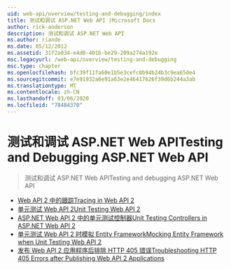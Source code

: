 ```yaml
---
uid: web-api/overview/testing-and-debugging/index
title: 测试和调试 ASP.NET Web API |Microsoft Docs
author: rick-anderson
description: 测试和调试 ASP.NET Web API
ms.author: riande
ms.date: 05/12/2012
ms.assetid: 31f2a034-e4d0-401b-be29-209a274a192e
msc.legacyurl: /web-api/overview/testing-and-debugging
msc.type: chapter
ms.openlocfilehash: bfc39f11fa60e1b5e3cefc8b94b24b3c9ea65de4
ms.sourcegitcommit: e7e91932a6e91a63e2e46417626f39d6b244a3ab
ms.translationtype: MT
ms.contentlocale: zh-CN
ms.lasthandoff: 03/06/2020
ms.locfileid: "78484370"
---
```

# <a name="testing-and-debugging-aspnet-web-api"></a><span data-ttu-id="60217-103">测试和调试 ASP.NET Web API</span><span class="sxs-lookup"><span data-stu-id="60217-103">Testing and Debugging ASP.NET Web API</span></span>

> <span data-ttu-id="60217-104">测试和调试 ASP.NET Web API</span><span class="sxs-lookup"><span data-stu-id="60217-104">Testing and debugging ASP.NET Web API</span></span>

- [<span data-ttu-id="60217-105">Web API 2 中的跟踪</span><span class="sxs-lookup"><span data-stu-id="60217-105">Tracing in Web API 2</span></span>](tracing-in-aspnet-web-api.md)
- [<span data-ttu-id="60217-106">单元测试 Web API 2</span><span class="sxs-lookup"><span data-stu-id="60217-106">Unit Testing Web API 2</span></span>](unit-testing-with-aspnet-web-api.md)
- [<span data-ttu-id="60217-107">ASP.NET Web API 2 中的单元测试控制器</span><span class="sxs-lookup"><span data-stu-id="60217-107">Unit Testing Controllers in ASP.NET Web API 2</span></span>](unit-testing-controllers-in-web-api.md)
- [<span data-ttu-id="60217-108">单元测试 Web API 2 时模拟 Entity Framework</span><span class="sxs-lookup"><span data-stu-id="60217-108">Mocking Entity Framework when Unit Testing Web API 2</span></span>](mocking-entity-framework-when-unit-testing-aspnet-web-api-2.md)
- [<span data-ttu-id="60217-109">发布 Web API 2 应用程序后排除 HTTP 405 错误</span><span class="sxs-lookup"><span data-stu-id="60217-109">Troubleshooting HTTP 405 Errors after Publishing Web API 2 Applications</span></span>](troubleshooting-http-405-errors-after-publishing-web-api-applications.md)
